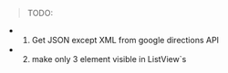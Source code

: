 > TODO:

- 1. Get JSON except XML from google directions API
- 2. make only 3 element visible in ListView`s
